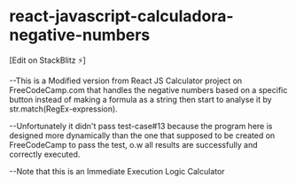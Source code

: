 # react-javascript-calculadora-negative-numbers

[Edit on StackBlitz ⚡️]

--This is a Modified version from React JS Calculator project on FreeCodeCamp.com that handles the negative numbers based on a specific button instead of making a formula as a string then start to analyse it by str.match(RegEx-expression).

--Unfortunately it didn't pass test-case#13 because the program here is designed more dynamically than the one that supposed to be created on FreeCodeCamp to pass the test, o.w all results are successfully and correctly executed. 

--Note that this is an Immediate Execution Logic Calculator